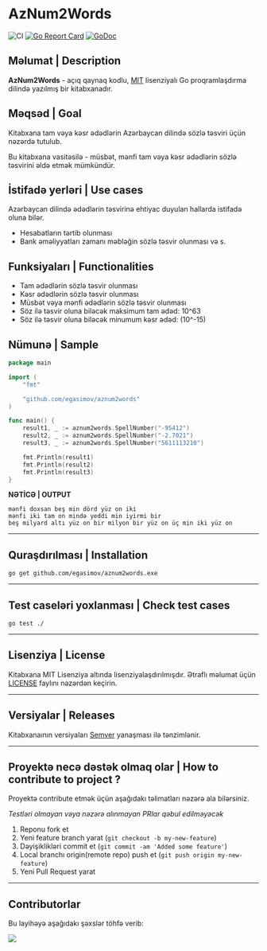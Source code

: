 # AzNum2Words
![CI](https://github.com/egasimov/aznum2words/actions/workflows/ci.yml/badge.svg?branch=master) 
[![Go Report Card](https://goreportcard.com/badge/github.com/egasimov/aznum2words)](https://goreportcard.com/report/github.com/egasimov/aznum2words)
[![GoDoc](https://godoc.org/github.com/egasimov/aznum2words?status.svg)](https://godoc.org/github.com/egasimov/aznum2words)

## Məlumat | Description
**AzNum2Words** - açıq qaynaq kodlu, [MIT](./LICENSE) lisenziyalı Go proqramlaşdırma dilində yazılmış bir kitabxanadır.


## Məqsəd | Goal
Kitabxana tam vəya kəsr ədədlərin Azərbaycan dilində sözlə təsviri üçün nəzərdə tutulub.


Bu kitabxana vasitəsilə -  müsbət, mənfi tam vəya kəsr ədədlərin sözlə təsvirini əldə etmək mümkündür.

## İstifadə yerləri | Use cases
Azərbaycan dilində ədədlərin təsvirinə ehtiyac duyulan hallarda istifadə oluna bilər.

* Hesabatların tərtib olunması
* Bank əməliyyatları zamanı məbləğin sözlə təsvir olunması və s.

## Funksiyaları | Functionalities
* Tam ədədlərin sözlə təsvir olunması
* Kəsr ədədlərin sözlə təsvir olunması
* Müsbət vəya mənfi ədədlərin sözlə təsvir olunması
* Söz ilə təsvir oluna biləcək maksimum tam ədəd: 10^63
* Söz ilə təsvir oluna biləcək minumum kəsr ədəd: (10^-15)

## Nümunə | Sample

```go
package main

import (
	"fmt"

	"github.com/egasimov/aznum2words"
)

func main() {
	result1, _ := aznum2words.SpellNumber("-95412")
	result2, _ := aznum2words.SpellNumber("-2.7021")
	result3, _ := aznum2words.SpellNumber("5611113210")

	fmt.Println(result1)
	fmt.Println(result2)
	fmt.Println(result3)
}

```

**NƏTİCƏ | OUTPUT**
```text
mənfi doxsan beş min dörd yüz on iki
mənfi iki tam on mində yeddi min iyirmi bir
beş milyard altı yüz on bir milyon bir yüz on üç min iki yüz on
```
- - -
## Quraşdırılması | Installation
```shell
go get github.com/egasimov/aznum2words.exe
```

- - -

## Test caseləri yoxlanması | Check test cases
```shell
go test ./
```
- - -
## Lisenziya | License
Kitabxana MIT Lisenziya altında lisenziyalaşdırılmışdır. Ətraflı məlumat üçün 
[LICENSE](./LICENSE) faylını nəzərdən keçirin. 

- - -
## Versiyalar | Releases
Kitabxanaının versiyaları [Semver](http://semver.org/) yanaşması ilə tənzimlənir.

- - -
## Proyektə necə dəstək olmaq olar | How to contribute to project ? 

Proyektə contribute etmək üçün aşağıdakı təlimatları nəzərə ala bilərsiniz.

*Testləri olmayan vəya nəzərə alınmayan PRlar qəbul edilməyəcək*

1. Reponu fork et
2. Yeni feature branch yarat (`git checkout -b my-new-feature`)
3. Dəyişiklikləri commit et (`git commit -am 'Added some feature'`)
4. Local branchı origin(remote repo) push et  (`git push origin my-new-feature`)
5. Yeni Pull Request yarat 

- - - 

## Contributorlar

Bu layihəyə aşağıdakı şəxslər töhfə verib:

<!-- Contributors list -->
<a href="https://github.com/egasimov/aznum2words/graphs/contributors">
  <img src="https://contrib.rocks/image?repo=egasimov/aznum2words" />
</a>

<!--Made with [contrib.rocks](https://contrib.rocks). -->
<!-- Contributors list -->
